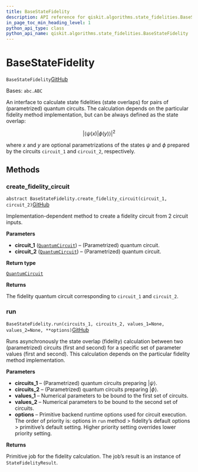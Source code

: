 ```yaml
---
title: BaseStateFidelity
description: API reference for qiskit.algorithms.state_fidelities.BaseStateFidelity
in_page_toc_min_heading_level: 1
python_api_type: class
python_api_name: qiskit.algorithms.state_fidelities.BaseStateFidelity
---
```


# BaseStateFidelity

<span id="qiskit.algorithms.state_fidelities.BaseStateFidelity" />

`BaseStateFidelity`[GitHub](https://github.com/qiskit/qiskit/tree/stable/0.40/qiskit/algorithms/state_fidelities/base_state_fidelity.py "view source code")

Bases: `abc.ABC`

An interface to calculate state fidelities (state overlaps) for pairs of (parametrized) quantum circuits. The calculation depends on the particular fidelity method implementation, but can be always defined as the state overlap:

$$
|\langle\psi(x)|\phi(y)\rangle|^2
$$

where $x$ and $y$ are optional parametrizations of the states $\psi$ and $\phi$ prepared by the circuits `circuit_1` and `circuit_2`, respectively.

## Methods

### create\_fidelity\_circuit

<span id="qiskit.algorithms.state_fidelities.BaseStateFidelity.create_fidelity_circuit" />

`abstract BaseStateFidelity.create_fidelity_circuit(circuit_1, circuit_2)`[GitHub](https://github.com/qiskit/qiskit/tree/stable/0.40/qiskit/algorithms/state_fidelities/base_state_fidelity.py "view source code")

Implementation-dependent method to create a fidelity circuit from 2 circuit inputs.

**Parameters**

*   **circuit\_1** ([`QuantumCircuit`](qiskit.circuit.QuantumCircuit "qiskit.circuit.quantumcircuit.QuantumCircuit")) – (Parametrized) quantum circuit.
*   **circuit\_2** ([`QuantumCircuit`](qiskit.circuit.QuantumCircuit "qiskit.circuit.quantumcircuit.QuantumCircuit")) – (Parametrized) quantum circuit.

**Return type**

[`QuantumCircuit`](qiskit.circuit.QuantumCircuit "qiskit.circuit.quantumcircuit.QuantumCircuit")

**Returns**

The fidelity quantum circuit corresponding to `circuit_1` and `circuit_2`.

### run

<span id="qiskit.algorithms.state_fidelities.BaseStateFidelity.run" />

`BaseStateFidelity.run(circuits_1, circuits_2, values_1=None, values_2=None, **options)`[GitHub](https://github.com/qiskit/qiskit/tree/stable/0.40/qiskit/algorithms/state_fidelities/base_state_fidelity.py "view source code")

Runs asynchronously the state overlap (fidelity) calculation between two (parametrized) circuits (first and second) for a specific set of parameter values (first and second). This calculation depends on the particular fidelity method implementation.

**Parameters**

*   **circuits\_1** – (Parametrized) quantum circuits preparing $|\psi\rangle$.
*   **circuits\_2** – (Parametrized) quantum circuits preparing $|\phi\rangle$.
*   **values\_1** – Numerical parameters to be bound to the first set of circuits.
*   **values\_2** – Numerical parameters to be bound to the second set of circuits.
*   **options** – Primitive backend runtime options used for circuit execution. The order of priority is: options in `run` method > fidelity’s default options > primitive’s default setting. Higher priority setting overrides lower priority setting.

**Returns**

Primitive job for the fidelity calculation. The job’s result is an instance of `StateFidelityResult`.

